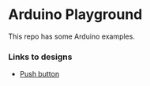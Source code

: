 # Arduino Playground

This repo has some Arduino examples.


### Links to designs

- [Push button](https://www.tinkercad.com/things/b6U6aTtOpR8)

